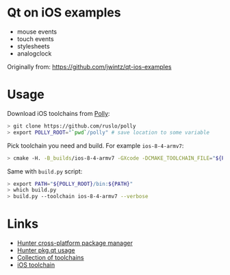 # Qt on iOS examples

* mouse events
* touch events
* stylesheets
* analogclock

Originally from: https://github.com/jwintz/qt-ios-examples

# Usage

Download iOS toolchains from [Polly](https://github.com/ruslo/polly):

```bash
> git clone https://github.com/ruslo/polly
> export POLLY_ROOT="`pwd`/polly" # save location to some variable
```

Pick toolchain you need and build. For example `ios-8-4-armv7`:
```bash
> cmake -H. -B_builds/ios-8-4-armv7 -GXcode -DCMAKE_TOOLCHAIN_FILE="${POLLY_ROOT}/ios-8-4-armv7" -DHUNTER_STATUS_DEBUG=ON
```

Same with `build.py` script:
```bash
> export PATH="${POLLY_ROOT}/bin:${PATH}"
> which build.py
> build.py --toolchain ios-8-4-armv7 --verbose
```

# Links

* [Hunter cross-platform package manager](https://github.com/ruslo/hunter)
* [Hunter pkg.qt usage](https://github.com/ruslo/hunter/wiki/pkg.qt)
* [Collection of toolchains](https://github.com/ruslo/polly)
* [iOS toolchain](https://github.com/ruslo/polly/wiki/Toolchain-list#ios)
